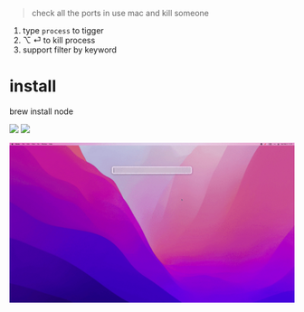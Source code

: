 > check all the ports in use mac and kill someone

1. type `process` to tigger
2. ⌥ ⏎ to kill process
3. support filter by keyword

# install

brew install node



![](https://img.shields.io/badge/version-v0.2-green?style=for-the-badge)
[![](https://img.shields.io/badge/download-click-blue?style=for-the-badge)](https://github.com/alanhg/alfred-workflows/raw/master/process/Process.alfredworkflow)




<!-- more -->

![](./screenshot.gif)
